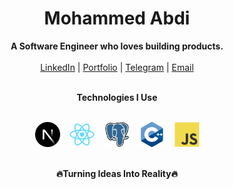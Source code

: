 <h1 align="center">Mohammed Abdi</h1>
<p align="center">
  <b>A Software Engineer who loves building products.</b><br/> <br/>
  <a href="https://www.linkedin.com/in/mohammed-abdi-tahir/" target="_blank">LinkedIn</a> |
  <a href="https://mohammedabdi.vercel.app/" target="_blank">Portfolio</a> |
  <a href="https://t.me/its_mamme" target="_blank">Telegram</a> |
  <a href="mailto:your.mohammedabdi.ta@gmail.com" target="_blank">Email</a>
  <br/><br/>
</p>

<div align="center">
<b>Technologies I Use</b><br/> <br/>
<p align="center">
  <img src="assets/framework/nextjs.svg" alt="React" height="40" width="40"/>
  &nbsp;&nbsp;
  <img src="assets/library/react.svg" alt="React" height="40" width="40"/>
  &nbsp;&nbsp;
  <img src="assets/database/postgresql.svg" alt="postgreSQL" height="40" width="40"/>
  &nbsp;&nbsp;
  <img src="assets/language/cplusplus.svg" alt="C++" height="40" width="40"/>
  &nbsp;&nbsp;
  <img src="assets/language/javascript.svg" alt="JavaScript" height="40" width="40"/>
</p>
<br/>
  <b>🔥Turning Ideas Into Reality🔥</b>
<br/>
</div>
